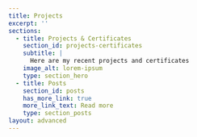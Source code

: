 ```yaml
---
title: Projects
excerpt: ''
sections:
  - title: Projects & Certificates
    section_id: projects-certificates
    subtitle: |
      Here are my recent projects and certificates
    image_alt: lorem-ipsum
    type: section_hero
  - title: Posts
    section_id: posts
    has_more_link: true
    more_link_text: Read more
    type: section_posts
layout: advanced
---
```

